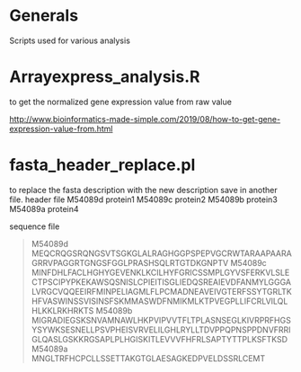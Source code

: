 # Generals
Scripts used for various analysis

 # Arrayexpress_analysis.R
to get the normalized gene expression value from raw value

http://www.bioinformatics-made-simple.com/2019/08/how-to-get-gene-expression-value-from.html



# fasta_header_replace.pl
to replace the fasta description with the new description save in another file.
header file
    M54089d	protein1
    M54089c	protein2
    M54089b	protein3
    M54089a	protein4

sequence file 
>M54089d
MEQCRQGSRQNGSVTSGKGLALRAGHGGPSPEPVGCRWTARAAPAARAGRRVPAGGRTGNGSFGGLPRASHSQLRTGTDKGNPTV
>M54089c
MINFDHLFACLHGHYGEVENKLKCILHYFGRICSSMPLGYVSFERKVLSLECTPSCIPYPKEKAWSQSNISLCPIEITISGLIEDQSREAIEVDFANMYLGGGALVRGCVQQEEIRFMINPELIAGMLFLPCMADNEAVEIVGTERFSSYTGRLTKHFVASWINSSVISINSFSKMMASWDFNMIKMLKTPVEGPLLIFCRLVILQLHLKKLRKHRKTS
>M54089b
MIGRADIEGSKSNVAMNAWLHKPVIPVVTFLTPLASNSEGLKIVRPRFHGSYSYWKSESNELLPSVPHEISVRVELILGHLRYLLTDVPPQPNSPPDNVFRRIGLQASLGSKKRGSAPLPLHGISKITLEVVVFHFRLSAPTYTTPLKSFTKSD
>M54089a
MNGLTRFHCPCLLSSETTAKGTGLAESAGKEDPVELDSSRLCEMT
